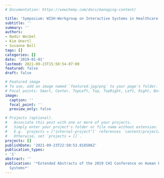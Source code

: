 ```yaml
---
# Documentation: https://wowchemy.com/docs/managing-content/

title: 'Symposium: WISH-Workgroup on Interactive Systems in Healthcare'
subtitle: ''
summary: ''
authors:
- Nadir Weibel
- Kim Unertl
- Susanne Boll
tags: []
categories: []
date: '2019-01-01'
lastmod: 2021-09-23T15:50:54-07:00
featured: false
draft: false

# Featured image
# To use, add an image named `featured.jpg/png` to your page's folder.
# Focal points: Smart, Center, TopLeft, Top, TopRight, Left, Right, BottomLeft, Bottom, BottomRight.
image:
  caption: ''
  focal_point: ''
  preview_only: false

# Projects (optional).
#   Associate this post with one or more of your projects.
#   Simply enter your project's folder or file name without extension.
#   E.g. `projects = ["internal-project"]` references `content/project/deep-learning/index.md`.
#   Otherwise, set `projects = []`.
projects: []
publishDate: '2021-09-23T22:50:53.818506Z'
publication_types:
- '1'
abstract: ''
publication: '*Extended Abstracts of the 2019 CHI Conference on Human Factors in Computing
  Systems*'
---
```

